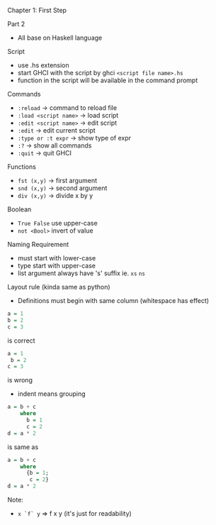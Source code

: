 Chapter 1: First Step

Part 2
* All base on Haskell language

Script
- use .hs extension
- start GHCI with the script by
  ghci `<script file name>.hs`
- function in the script will be available in the command prompt

Commands
- `:reload` -> command to reload file
- `:load <script name>` -> load script
- `:edit <script name>` -> edit script
- `:edit` -> edit current script
- `:type or :t expr` -> show type of expr
- `:?` -> show all commands
- `:quit` -> quit GHCI

Functions
- `fst (x,y)` -> first argument
- `snd (x,y)` -> second argument
- `div (x,y)` -> divide x by y

Boolean
- `True False` use upper-case
- `not <Bool>` invert of <Bool> value

Naming Requirement
- must start with lower-case
- type start with upper-case
- list argument always have 's' suffix ie. `xs` `ns`

Layout rule (kinda same as python)
- Definitions must begin with same column (whitespace has effect)
``` Haskell
a = 1
b = 2
c = 3
```
is correct

``` Haskell
a = 1
 b = 2
c = 3
```
is wrong

- indent means grouping
``` Haskell
a = b + c
    where
      b = 1
      c = 2
d = a * 2
```
is same as
``` Haskell
a = b + c
    where
      {b = 1;
       c = 2}
d = a * 2
```

Note:
- ```x `f` y``` => f x y (it's just for readability)
